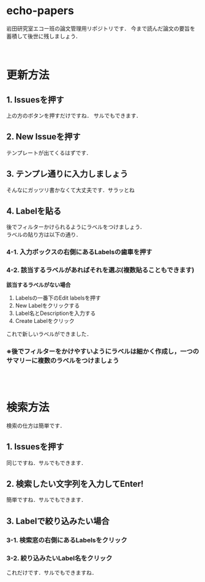 # echo-papers
岩田研究室エコー班の論文管理用リポジトリです．
今まで読んだ論文の要旨を蓄積して後世に残しましょう．

<br/>

# 更新方法

## 1. Issuesを押す
上の方のボタンを押すだけですね．
サルでもできます．

## 2. New Issueを押す
テンプレートが出てくるはずです．

## 3. テンプレ通りに入力しましょう
そんなにガッツリ書かなくて大丈夫です．サラッとね


## 4. Labelを貼る
後でフィルターかけられるようにラベルをつけましょう．<br/>
ラベルの貼り方は以下の通り．

### 4-1. 入力ボックスの右側にあるLabelsの歯車を押す

### 4-2. 該当するラベルがあればそれを選ぶ(複数貼ることもできます)


**該当するラベルがない場合**

1. Labelsの一番下のEdit labelsを押す
2. New Labelをクリックする
3. Label名とDescriptionを入力する
4. Create Labelをクリック

これで新しいラベルができました．

### ※後でフィルターをかけやすいようにラベルは細かく作成し，一つのサマリーに複数のラベルをつけましょう

<br/><br/>

# 検索方法
検索の仕方は簡単です．

## 1. Issuesを押す
同じですね．サルでもできます．

## 2. 検索したい文字列を入力してEnter!
簡単ですね．サルでもできます．

## 3. Labelで絞り込みたい場合

### 3-1. 検索窓の右側にあるLabelsをクリック

### 3-2. 絞り込みたいLabel名をクリック

これだけです．サルでもできますね．
